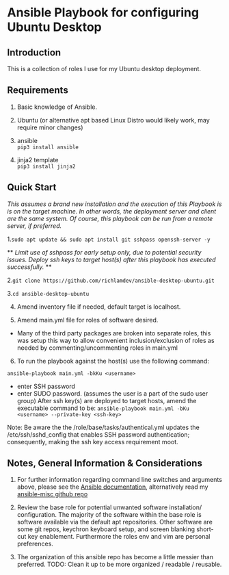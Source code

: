 # Ansible Playbook for configuring Ubuntu Desktop


## Introduction

This is a collection of roles I use for my Ubuntu desktop deployment.


## Requirements

1) Basic knowledge of Ansible.

2) Ubuntu (or alternative apt based Linux Distro would likely work, may require
minor changes)

3) ansible\
```pip3 install ansible```

4) jinja2 template\
```pip3 install jinja2```


## Quick Start

*This assumes a brand new installation and the execution of this Playbook is
is on the target machine.  In other words, the deployment server and client are
the same system.  Of course, this playbook can be run from a remote server, if
preferred.*

1.```sudo apt update && sudo apt install git sshpass openssh-server -y```

** *Limit use of sshpass for early setup only, due to potential security issues.
Deploy ssh keys to target host(s) after this playbook has executed successfully.* **


2.```git clone https://github.com/richlamdev/ansible-desktop-ubuntu.git```

3.```cd ansible-desktop-ubuntu```

4. Amend inventory file if needed, default target is localhost.

5. Amend main.yml file for roles of software desired.

* Many of the third party packages are broken into separate roles, this was
setup this way to allow convenient inclusion/exclusion of roles as needed by
commenting/uncommenting roles in main.yml

6. To run the playbook against the host(s) use the following command:

```ansible-playbook main.yml -bkKu <username>```
  * enter SSH password
  * enter SUDO password. (assumes the user is a part of the sudo user group)
  After ssh key(s) are deployed to target hosts, amend the executable command
  to be:
```ansible-playbook main.yml -bKu <username> --private-key <ssh-key>```

Note: Be aware the the /role/base/tasks/authentical.yml updates the
/etc/ssh/sshd_config that enables SSH password authentication; consequently,
making the ssh key access requirement moot.


## Notes, General Information & Considerations

1. For further information regarding command line switches and arguments above,
please see the [Ansible documentation](https://docs.ansible.com/ansible/latest/cli/ansible-playbook.html),
alternatively read my [ansible-misc github repo](https://github.com/richlamdev/ansible-misc.git)

2. Review the base role for potential unwanted software installation/
configuration.  The majority of the software within the base role is software
available via the default apt repositories.  Other software are some git repos,
keychron keyboard setup, and screen blanking short-cut key enablement.
Furthermore the roles env and vim are personal preferences.

3. The organization of this ansible repo has become a little messier than
preferred.  TODO: Clean it up to be more organized / readable / reusable.
